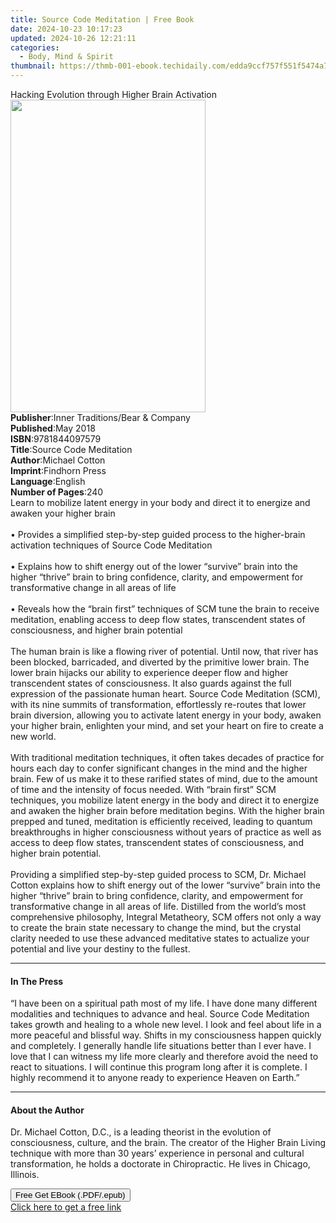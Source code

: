 ```yaml
---
title: Source Code Meditation | Free Book
date: 2024-10-23 10:17:23
updated: 2024-10-26 12:21:11
categories:
  - Body, Mind & Spirit
thumbnail: https://thmb-001-ebook.techidaily.com/edda9ccf757f551f5474a79db7cc3d503e506d64ecae6beddbc22882840082fb.jpg
---
```

<main id="book-container">
  <div class="flex flex-col">
    <div class="book-brief flex-1 py-6 px-4 sm:p-6 md:py-10 md:px-8">
      <!-- brief-->
      <div class="book-brief-main">
        Hacking Evolution through Higher Brain Activation
      </div>
    </div>
    <div
      class="book-meta-info flex-1 grid gap-4 col-start-1 col-end-3 row-start-1 sm:mb-6 sm:grid-cols-4 lg:gap-6 lg:col-start-2 lg:row-end-6 lg:row-span-6 lg:mb-0"
    >
      <div
        class="book-meta-info-left place-content-center mt-4 p-4 text-sm leading-6 col-start-2 col-span-2 dark:text-slate-400"
      >
        <img
          class="w-full h-500 object-cover rounded-lg sm:h-255 sm:col-span-2 lg:col-span-full"
          src="https://img-001-ebook.techidaily.com/960a9ec9baf5bcb19c43118571d50bc6fa25b65cdc675c9737baa91757d3d4cf.jpg"
          alt=""
          width="312"
          height="500"
        />
      </div>
      <div
        class="book-meta-info-right mt-2 col-start-1 row-start-2 col-span-3 self-center"
      >
        <!-- meta data  -->
        <div class="flex flex-col px-4 md:px-8">
          <div class="flex-1">
            <strong>Publisher</strong>:<span class="px-2"
              >Inner Traditions/Bear &amp; Company</span
            >
          </div>
          <div class="flex-1">
            <strong>Published</strong>:<span class="px-2">May 2018</span>
          </div>
          <div class="flex-1">
            <strong>ISBN</strong>:<span class="px-2">9781844097579</span>
          </div>
          <div class="flex-1">
            <strong>Title</strong>:<span class="px-2"
              >Source Code Meditation</span
            >
          </div>
          <div class="flex-1">
            <strong>Author</strong>:<span class="px-2">Michael Cotton</span>
          </div>
          <div class="flex-1">
            <strong>Imprint</strong>:<span class="px-2">Findhorn Press</span>
          </div>
          <div class="flex-1">
            <strong>Language</strong>:<span class="px-2">English</span>
          </div>
          <div class="flex-1">
            <strong>Number of Pages</strong>:<span class="px-2">240</span>
          </div>
        </div>
      </div>
    </div>
    <div class="book-description flex-1 py-6 px-4 sm:p-6 md:py-10 md:px-8">
      <div class="book-description-main">
        <div accordion-content="" id="description">
          Learn to mobilize latent energy in your body and direct it to energize
          and awaken your higher brain <br /><br />• Provides a simplified
          step-by-step guided process to the higher-brain activation techniques
          of Source Code Meditation <br /><br />• Explains how to shift energy
          out of the lower “survive” brain into the higher “thrive” brain to
          bring confidence, clarity, and empowerment for transformative change
          in all areas of life <br /><br />• Reveals how the “brain first”
          techniques of SCM tune the brain to receive meditation, enabling
          access to deep flow states, transcendent states of consciousness, and
          higher brain potential <br /><br />The human brain is like a flowing
          river of potential. Until now, that river has been blocked,
          barricaded, and diverted by the primitive lower brain. The lower brain
          hijacks our ability to experience deeper flow and higher transcendent
          states of consciousness. It also guards against the full expression of
          the passionate human heart. Source Code Meditation (SCM), with its
          nine summits of transformation, effortlessly re-routes that lower
          brain diversion, allowing you to activate latent energy in your body,
          awaken your higher brain, enlighten your mind, and set your heart on
          fire to create a new world. <br /><br />With traditional meditation
          techniques, it often takes decades of practice for hours each day to
          confer significant changes in the mind and the higher brain. Few of us
          make it to these rarified states of mind, due to the amount of time
          and the intensity of focus needed. With “brain first” SCM techniques,
          you mobilize latent energy in the body and direct it to energize and
          awaken the higher brain before meditation begins. With the higher
          brain prepped and tuned, meditation is efficiently received, leading
          to quantum breakthroughs in higher consciousness without years of
          practice as well as access to deep flow states, transcendent states of
          consciousness, and higher brain potential. <br /><br />Providing a
          simplified step-by-step guided process to SCM, Dr. Michael Cotton
          explains how to shift energy out of the lower “survive” brain into the
          higher “thrive” brain to bring confidence, clarity, and empowerment
          for transformative change in all areas of life. Distilled from the
          world’s most comprehensive philosophy, Integral Metatheory, SCM offers
          not only a way to create the brain state necessary to change the mind,
          but the crystal clarity needed to use these advanced meditative states
          to actualize your potential and live your destiny to the fullest.
        </div>
        <div class="accordion-fader"></div>
      </div>
    </div>
    <div class="book-excerpts flex-1 py-6 px-4 sm:p-6 md:py-10 md:px-8">
      <!-- excerpts-->
      <div class="book-excerpts-main">
        <hr />
        <h4 class="placeholder placeholder-heading">
          <span>In The Press</span>
        </h4>
        <p>
          “I have been on a spiritual path most of my life. I have done many
          different modalities and techniques to advance and heal. Source Code
          Meditation takes growth and healing to a whole new level. I look and
          feel about life in a more peaceful and blissful way. Shifts in my
          consciousness happen quickly and completely. I generally handle life
          situations better than I ever have. I love that I can witness my life
          more clearly and therefore avoid the need to react to situations. I
          will continue this program long after it is complete. I highly
          recommend it to anyone ready to experience Heaven on Earth.”
        </p>
      </div>
    </div>
    <div class="book-about-author flex-1 py-6 px-4 sm:p-6 md:py-10 md:px-8">
      <!-- about author-->
      <div class="book-main-author-main">
        <hr />
        <h4 class="placeholder placeholder-heading">
          <span>About the Author</span>
        </h4>
        <p>
          Dr. Michael Cotton, D.C., is a leading theorist in the evolution of
          consciousness, culture, and the brain. The creator of the Higher Brain
          Living technique with more than 30 years’ experience in personal and
          cultural transformation, he holds a doctorate in Chiropractic. He
          lives in Chicago, Illinois.
        </p>
      </div>
    </div>
    <div class="book-free-get flex-1 py-6 px-4 sm:p-6 md:py-10 md:px-8">
      <button
        id="btn-free-get"
        class="bg-blue-500 hover:bg-blue-700 text-white font-bold py-2 px-4 rounded"
      >
        Free Get EBook (.PDF/.epub)
      </button>
      <div id="countdown-display" class="px-2 text-lg mt-2"></div>
      <a
        id="free-link"
        class="hidden bg-blue-500 hover:bg-blue-700 text-white font-bold py-2 px-4 rounded"
        href="https://www.ebooks.com/en-us/book/95937557/source-code-meditation/michael-cotton/"
        target="_blank"
        >Click here to get a free link</a
      >
    </div>
    <script>
      let countdownTime = 0;
      let countdownInterval = null;
      document
        .getElementById('btn-free-get')
        .addEventListener('click', startCountdown);
      function startCountdown() {
        countdownTime = new Date().getTime() + 60000 * 3;
        countdownInterval = setInterval(updateCountdown, 1000);
        document.getElementById('btn-free-get').disabled = true;
        document
          .getElementById('btn-free-get')
          .classList.add('bg-gray-500', 'cursor-not-allowed');
      }
      function updateCountdown() {
        let currentTime = new Date().getTime();
        let timeLeft = countdownTime - currentTime;
        let secondsLeft = Math.floor(timeLeft / 1000);
        document.getElementById('countdown-display').innerHTML =
          `Remaining time: ${secondsLeft} seconds.`;
        if (secondsLeft <= 0) {
          clearInterval(countdownInterval);
          document.getElementById('btn-free-get').classList.add('hidden');
          document.getElementById('free-link').classList.remove('hidden');
          document.getElementById('countdown-display').innerHTML = '';
        }
      }
    </script>
  </div>
</main>
